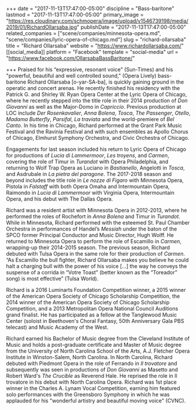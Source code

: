 +++
date = "2017-11-13T17:47:00-05:00"
discipline = "Bass-baritone"
lastmod = "2017-11-13T17:47:00-05:00"
primary_image = "https://res.cloudinary.com/schmopera/image/upload/v1546739198/media/2019/01/RichardOllarsaba.jpg"
publishDate = "2017-11-13T17:47:00-05:00"
related_companies = ["scene/companies/minnesota-opera.md", "scene/companies/lyric-opera-of-chicago.md"]
slug = "richard-ollarsaba"
title = "Richard Ollarsaba"
website = "https://www.richardollarsaba.com/"
[[social_media]]
platform = "Facebook"
template = "social-media"
url = "https://www.facebook.com/OllarsabaBassBaritone/"

+++
Praised	for	his	“expressive, resonant voice" (Sun-Times) and his "powerful,	beautiful	 and	 well	 controlled	 sound,"	 (Opera	 Lively) bass-baritone Richard Ollarsaba	[o-yar-SA-ba],	 is	 quickly gaining	ground	 in	 the	 operatic	and	 concert arenas.	 He	 recently	 finished	 his	 residency	 with the	 Patrick	 G.	 and	 Shirley	 W.	 Ryan	Opera	 Center	at	 the	 Lyric	Opera	 of	 Chicago,	where	he	recently	 stepped	 into	 the	 title	 role	 in	 their	 2014	 production	 of *Don	 Giovanni* as 	 well	 as	 the Major-Domo	 in	 *Capriccio*. Previous	 production	 at LOC	 include *Der	Rosenkavalier*, *Anna	 Bolena*,	 *Tosca*,	 *The	 Passenger*,	 *Otello*,	 *Madama	 Butterfly*, *Parsifal*, *La	traviata* and	the	world-premiere	of *Bel	Canto*. In	his	time	 in	Chicago,	Richard	performed	at the Grant	Park	Music	Festival	and	the	Ravinia	 Festival	 and	 with	 such	 ensembles	 as	 Apollo	 Chorus	 of	 Chicago,	 Elmhurst	 Symphony	Orchestra,	and	Civic	Orchestra	of	Chicago.

Engagements for last season included his return to Lyric Opera of Chicago for productions of *Lucia di Lammermoor*, *Les troyens*, and *Carmen*, covering the role of Timur in *Turandot* with Opera Philadelphia, and returning to Wolf Trap Opera as Luciano in *Bastianello*, Angelotti in *Tosca*, and Asdrubale in *La pietra del paragone*. The 2017-2018 season and beyond includes the title role in *Le nozze di Figaro* with Minnesota Opera, Pistola in *Falstaff* with both Opera Omaha and Intermountain Opera, Raimondo in *Lucia di Lammermoor* with Virginia Opera, Intermountain Opera, and his debut with The Dallas Opera.

Richard	was	a	resident	artist	with	Minnesota	Opera	in	2012-2013,	where	he	performed	the	roles	of	Rochefort	in	*Anna	 Bolena* and	Timur	in	*Turandot*.	While	in	Minnesota,	Richard performed	with	the	esteemed	St.	Paul	Chamber	Orchestra	 in	 performances	 of	 Handel’s	 *Messiah*	 under	 the	 baton	 of	 the	 SPCO	 former	 Principal	 Conductor	 and	 Music	 Director, Hugh	Wolff.	He	returned	to	Minnesota	Opera	to	perform	the	role	of	Escamillo	in	*Carmen*,	wrapping-up	their	2014-2015	 season.	The	previous	season,	Richard	debuted	with	Tulsa	Opera in	the	same	role	 for	their	production	of	*Carmen*.	“As Escamillo	the	bull	fighter,	Richard	Ollarsaba	makes	you	believe	he	could	halt	a	charging	bull	with	the	power of	his	voice	[...]	 the	 way	 he	 conveys	 the	 suspense	 of	 a	 corrida	 in	 “Votre	 Toast”	 (better	 known	 as	 the	 “Toreador”	 song)	 is	 most	 effective”	(Tulsa	World).

Richard	is	a	2016	Luminarts	Foundation	Competition	winner,	a	2015	winner	of	the	American	Opera	Society	of	Chicago	 Scholarship	 Competition,	the	 2014	winner	 of	 the	American	Opera	Society	 of	Chicago	Scholarship	Competition, and	a	2013	Metropolitan	Opera	National	Council	Auditions	grand finalist.	He	has	participated	as	a	fellow	at	the	Tanglewood	Music	 Center	(soloist	in	 Beethoven's	Choral	Fantasy,	 50th Anniversary	Gala	 PBS	 telecast)	and	Music	Academy	 of	 the West.	

Richard	earned	his	Bachelor	of	Music	degree	from	the	Cleveland Institute	of	Music	and	holds	a	post-graduate	certificate	and	Master	of	Music	degree	 from	 the	University	of	North Carolina	School	of	 the	Arts,	A.J.	Fletcher	Opera Institute	in	Winston-Salem,	North	Carolina.	In	North	Carolina,	Richard	debuted	with	Piedmont	Opera	in	the	role	of	Ferrando	in *Il	trovatore*	and	 subsequently	was	 seen	in	 productions	 of *Don	Giovanni*	as	Masetto	and	 Robert	Ward's	*The	 Crucible* as Reverend	Hale.	He	reprised	the	role	in	Il	trovatore	in	his	debut	with	North	Carolina	Opera.	Richard	was	1st	place winner in	the	Charles	A.	Lynam	Vocal	Competition,	earning	him	featured	solo	performances	with	the	Greensboro	Symphony	in	which	he	was	applauded	for	his	"wonderful	artistry	and	beautiful moving	voice"	(CVNC).